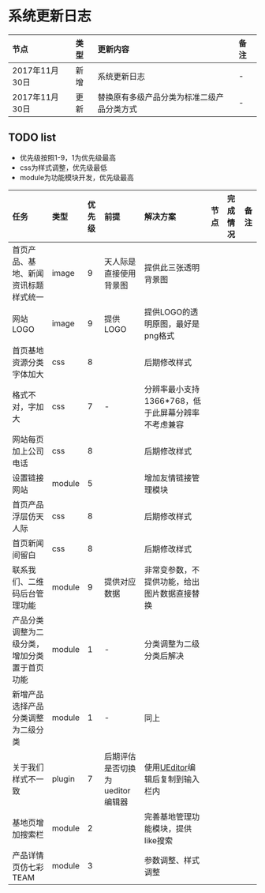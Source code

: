 
# 系统更新日志

|节点|类型|更新内容|备注|
|:---|:---|:---|:---|
|2017年11月30日|新增|系统更新日志|-|
|2017年11月30日|更新|替换原有多级产品分类为标准二级产品分类方式|-|


## TODO list
- 优先级按照1-9，1为优先级最高
- css为样式调整，优先级最低
- module为功能模块开发，优先级最高

|任务|类型|优先级|前提|解决方案|节点|完成情况|备注|
|:---|:---|:---|:---|:---|:---|:---|:---|
|首页产品、基地、新闻资讯标题样式统一|image|9|天人际是直接使用背景图|提供此三张透明背景图||||
|网站LOGO|image|9|提供LOGO|提供LOGO的透明原图，最好是png格式||||
|首页基地资源分类字体加大|css|8||后期修改样式||||
|格式不对，字加大|css|7|-|分辨率最小支持1366*768，低于此屏幕分辨率不考虑兼容||||
|网站每页加上公司电话|css|8||后期修改样式||||
|设置链接网站|module|5||增加友情链接管理模块||||
|首页产品浮层仿天人际|css|8||后期修改样式||||
|首页新闻间留白|css|8||后期修改样式||||
|联系我们、二维码后台管理功能|module|9|提供对应数据|非常变参数，不提供功能，给出图片数据直接替换||||
|产品分类调整为二级分类，增加分类置于首页功能|module|1|-|分类调整为二级分类后解决||||
|新增产品选择产品分类调整为二级分类|module|1|-|同上||||
|关于我们样式不一致|plugin|7|后期评估是否切换为ueditor编辑器|使用[UEditor](http://ueditor.baidu.com/website/umeditor.html)编辑后复制到输入栏内||||
|基地页增加搜索栏|module|2||完善基地管理功能模块，提供like搜索||||
|产品详情页仿七彩TEAM|module|3||参数调整、样式调整||||